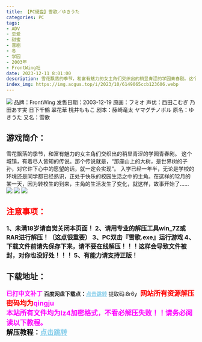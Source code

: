 ```yaml
---
title: 【PC硬盘】雪歌／ゆきうた
categories: PC
tags:
- ADV
- 恋爱
- 甜蜜
- 喜剧
- 冬
- 学园
- 2003年
- FrontWing社
date: 2023-12-11 8:01:00
description: 雪花飘落的季节，和富有魅力的女主角们交织出的稍显青涩的学园青春剧。这个城镇，有着尽人皆知的传说。那个传说就是，“那座山上的大树，是世界树的子孙，对它许下心中的愿望的话，就一定会实现”。入学已经一年半，无论是学校的环境还是同学都已经熟识，正处于快乐的校园生活之中的主角。在这样的12月的某一天，因为转校生的到来，主角的生活发生了变化，就这样，故事开始了……
index_img: https://img.acgus.top/i/2023/10/6149065ccb123606.webp
---
```

![](https://img.acgus.top/i/2023/10/6149065ccb123606.webp)
品牌：FrontWing
发售日期：2003-12-19
原画：フミオ
声优：西田こむぎ 乃田あす実 日下千鶴 翠花華 桃井ももこ
剧本：藤崎竜太 ヤマグチノボル
原名：ゆきうた
又名：雪歌

## 游戏简介：
雪花飘落的季节，和富有魅力的女主角们交织出的稍显青涩的学园青春剧。
这个城镇，有着尽人皆知的传说。那个传说就是，“那座山上的大树，是世界树的子孙，对它许下心中的愿望的话，就一定会实现”。
入学已经一年半，无论是学校的环境还是同学都已经熟识，正处于快乐的校园生活之中的主角。在这样的12月的某一天，因为转校生的到来，主角的生活发生了变化，就这样，故事开始了……
![](https://img.acgus.top/i/2023/10/bfcdfecf8f123616.webp)
![](https://img.acgus.top/i/2023/10/8f1b021f62123608.webp)
![](https://img.acgus.top/i/2023/10/35bcbbb4df123611.webp)





## <font color=#FF0000 >注意事项：</font>
<font size=3><b>1、未满18岁请自觉关闭本页面！
2、请用专业的解压工具win_7Z或RAR进行解压！（这点很重要）
3、PC双击『雪歌.exe』运行游戏
4、下载文件前请先保存下来，请不要在线解压！！！这样会导致文件被封，对你也没好处！！！
5、有能力请支持正版！</b></font>

## 下载地址：
<font color=#FF00FF size=3><b>已打中文补丁</b></font>
<b>百度网盘下载点：</b><a href="https://pan.baidu.com/s/1TS8fIUHytWvY4Be20hwaaQ?pwd=8r6y" style="color: #87CEEB;"><b>点击跳转</b></a> 提取码:8r6y
<a style="padding: 0" href="https://post.qingju.org/AD/"><img style="max-width:100%" src="https://img.acgus.top/i/2024/07/478f689b8021d8d499ab43d21acf137a.gif" alt=""></a>
<b><font color=#FF0000 size=4>网站所有资源解压密码均为</b></font><b><font color=#FF00FF size=4>qingju</font><font color=#FF0000 ></font></b><br><b><font color=#FF00FF size=4>本站所有文件均为lz4加密格式，不看必解压失败！！请务必阅读以下教程。</b></font><br><b><font color=#000 size=4>解压教程：</b><a href="https://post.qingju.org/tutorial/000/" style="color: #87CEEB;"><b>点击跳转</b></a>

